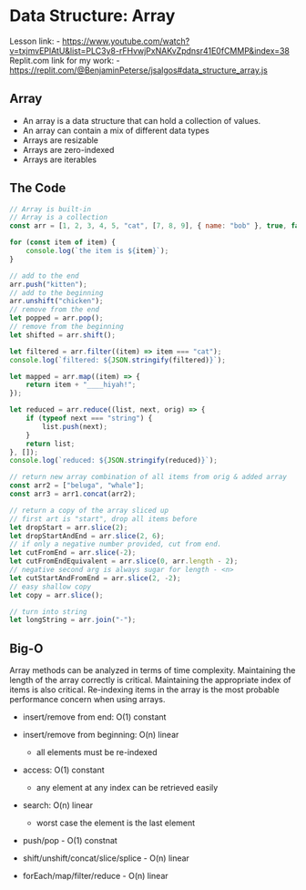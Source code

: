# Data Structure: Array

Lesson link:
    - https://www.youtube.com/watch?v=txjmvEPlAtU&list=PLC3y8-rFHvwjPxNAKvZpdnsr41E0fCMMP&index=38
Replit.com link for my work:
    - https://replit.com/@BenjaminPeterse/jsalgos#data_structure_array.js

## Array

- An array is a data structure that can hold a collection of values.
- An array can contain a mix of different data types
- Arrays are resizable
- Arrays are zero-indexed
- Arrays are iterables 

## The Code

```javascript
// Array is built-in
// Array is a collection
const arr = [1, 2, 3, 4, 5, "cat", [7, 8, 9], { name: "bob" }, true, false];

for (const item of item) {
    console.log(`the item is ${item}`);
}

// add to the end
arr.push("kitten");
// add to the beginning
arr.unshift("chicken");
// remove from the end
let popped = arr.pop();
// remove from the beginning
let shifted = arr.shift();

let filtered = arr.filter((item) => item === "cat");
console.log(`filtered: ${JSON.stringify(filtered)}`);

let mapped = arr.map((item) => {
    return item + "____hiyah!";
});

let reduced = arr.reduce((list, next, orig) => {
    if (typeof next === "string") {
        list.push(next);
    }
    return list;
}, []);
console.log(`reduced: ${JSON.stringify(reduced)}`);

// return new array combination of all items from orig & added array
const arr2 = ["beluga", "whale"];
const arr3 = arr1.concat(arr2);

// return a copy of the array sliced up
// first art is "start", drop all items before
let dropStart = arr.slice(2);
let dropStartAndEnd = arr.slice(2, 6);
// if only a negative number provided, cut from end.
let cutFromEnd = arr.slice(-2);
let cutFromEndEquivalent = arr.slice(0, arr.length - 2);
// negative second arg is always sugar for length - <n>
let cutStartAndFromEnd = arr.slice(2, -2);
// easy shallow copy
let copy = arr.slice();

// turn into string
let longString = arr.join("-");
```

## Big-O

Array methods can be analyzed in terms of time complexity.
Maintaining the length of the array correctly is critical.
Maintaining the appropriate index of items is also critical.
    Re-indexing items in the array is the most probable performance concern when using arrays.

- insert/remove from end: O(1) constant
- insert/remove from beginning: O(n) linear
    - all elements must be re-indexed
- access: O(1) constant
    - any element at any index can be retrieved easily
- search: O(n) linear
    - worst case the element is the last element

- push/pop - O(1) constnat
- shift/unshift/concat/slice/splice - O(n) linear
- forEach/map/filter/reduce - O(n) linear

